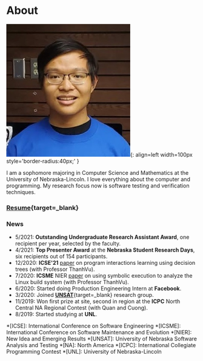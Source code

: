# About

![Profile Photo](images/profile-photo.jpg){: align=left width=100px style='border-radius:40px;' }

I am a sophomore majoring in Computer Science and Mathematics at the University of Nebraska-Lincoln. 
I love everything about the computer and programming.
My research focus now is software testing and verification techniques.

<div style="clear:both"></div>

### [Resume](resume/2021_short_cv.pdf){target=_blank}

### News
- 5/2021: **Outstanding Undergraduate Research Assistant Award**, one recipient per year, selected by the faculty.
- 4/2021: **Top Presenter Award** at the **Nebraska Student Research Days**, six recipients out of 154 participants.
- 12/2020: **ICSE'21** [paper](https://arxiv.org/abs/2102.06872) on program interactions learning using decision trees (with Professor ThanhVu).
- 7/2020: **ICSME** NIER [paper](https://ieeexplore.ieee.org/abstract/document/9240705) on using symbolic execution to analyze the Linux build system (with Professor ThanhVu).
- 6/2020: Started doing Production Engineering Intern at **Facebook**.
- 3/2020: Joined [**UNSAT**](https://nguyenthanhvuh.github.io/research/group/){target=_blank} research group.
- 11/2019: Won first prize at site, second in region at the **ICPC** North Central NA Regional Contest (with Quan and Cuong).
- 8/2019: Started studying at **UNL**.

*[ICSE]: International Conference on Software Engineering
*[ICSME]: International Conference on Software Maintenance and Evolution
*[NIER]: New Idea and Emerging Results
*[UNSAT]: University of Nebraska Software Analysis and Testing
*[NA]: North America
*[ICPC]: International Collegiate Programming Contest
*[UNL]: University of Nebraska-Lincoln

